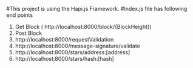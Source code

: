 #This project is using the Hapi.js Framework.
#Index.js file has following end points 

1. Get Block ( http://localhost:8000/block/{BlockHeight})
2. Post Block 
3. http://localhost:8000/requestValidation
4. http://localhost:8000/message-signature/validate
5. http://localhost:8000/stars/address:[address]
6. http://localhost:8000/stars/hash:[hash]

